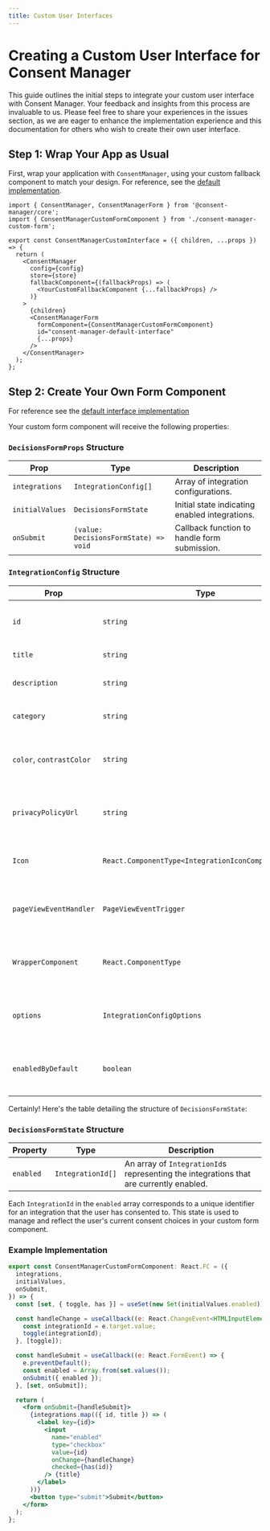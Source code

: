 ```yaml
---
title: Custom User Interfaces
---
```


# Creating a Custom User Interface for Consent Manager

This guide outlines the initial steps to integrate your custom user interface with Consent Manager. Your feedback and insights from this process are invaluable to us. Please feel free to share your experiences in the issues section, as we are eager to enhance the implementation experience and this documentation for others who wish to create their own user interface.

## Step 1: Wrap Your App as Usual

First, wrap your application with `ConsentManager`, using your custom fallback component to match your design. For reference, see the [default implementation](https://github.com/hashbite/consent-manager/blob/main/packages/interface-default/src/index.tsx).

```tsx
import { ConsentManager, ConsentManagerForm } from '@consent-manager/core';
import { ConsentManagerCustomFormComponent } from './consent-manager-custom-form';

export const ConsentManagerCustomInterface = ({ children, ...props }) => {
  return (
    <ConsentManager
      config={config}
      store={store}
      fallbackComponent={(fallbackProps) => (
        <YourCustomFallbackComponent {...fallbackProps} />
      )}
    >
      {children}
      <ConsentManagerForm
        formComponent={ConsentManagerCustomFormComponent}
        id="consent-manager-default-interface"
        {...props}
      />
    </ConsentManager>
  );
};
```

## Step 2: Create Your Own Form Component

For reference see the [default interface implementation](https://github.com/hashbite/consent-manager/blob/main/packages/interface-default/src/interface.tsx)

Your custom form component will receive the following properties:

### `DecisionsFormProps` Structure

| Prop             | Type                            | Description                                         |
|------------------|---------------------------------|-----------------------------------------------------|
| `integrations`   | `IntegrationConfig[]`           | Array of integration configurations.                |
| `initialValues`  | `DecisionsFormState`            | Initial state indicating enabled integrations.      |
| `onSubmit`       | `(value: DecisionsFormState) => void` | Callback function to handle form submission.    |

### `IntegrationConfig` Structure

| Prop                   | Type                                      | Description                                                 |
|------------------------|-------------------------------------------|-------------------------------------------------------------|
| `id`                   | `string`                                  | Unique identifier for the integration.                       |
| `title`                | `string`                                  | Title of the integration.                                   |
| `description`          | `string`                                  | Description of the integration.                             |
| `category`             | `string`                                  | Category of the integration.                                |
| `color`, `contrastColor`| `string`                                  | Optional colors for the integration icon.                   |
| `privacyPolicyUrl`     | `string`                                  | URL to the privacy policy of the integration.               |
| `Icon`                 | `React.ComponentType<IntegrationIconComponentProps>` | Icon component for the integration.   |
| `pageViewEventHandler` | `PageViewEventTrigger`                    | Optional event handler for tracking page views.             |
| `WrapperComponent`     | `React.ComponentType`                     | Optional wrapper component for the integration.             |
| `options`              | `IntegrationConfigOptions`                | Additional options specific to the integration.             |
| `enabledByDefault`     | `boolean`                                 | Indicates if the integration is enabled by default.         |

Certainly! Here's the table detailing the structure of `DecisionsFormState`:

### `DecisionsFormState` Structure

| Property | Type             | Description                                           |
|----------|------------------|-------------------------------------------------------|
| `enabled`| `IntegrationId[]`| An array of `IntegrationId`s representing the integrations that are currently enabled. |

Each `IntegrationId` in the `enabled` array corresponds to a unique identifier for an integration that the user has consented to. This state is used to manage and reflect the user's current consent choices in your custom form component.

### Example Implementation

```jsx
export const ConsentManagerCustomFormComponent: React.FC = ({
  integrations,
  initialValues,
  onSubmit,
}) => {
  const [set, { toggle, has }] = useSet(new Set(initialValues.enabled));

  const handleChange = useCallback((e: React.ChangeEvent<HTMLInputElement>) => {
    const integrationId = e.target.value;
    toggle(integrationId);
  }, [toggle]);

  const handleSubmit = useCallback((e: React.FormEvent) => {
    e.preventDefault();
    const enabled = Array.from(set.values());
    onSubmit({ enabled });
  }, [set, onSubmit]);

  return (
    <form onSubmit={handleSubmit}>
      {integrations.map(({ id, title }) => (
        <label key={id}>
          <input
            name="enabled"
            type="checkbox"
            value={id}
            onChange={handleChange}
            checked={has(id)}
          /> {title}
        </label>
      ))}
      <button type="submit">Submit</button>
    </form>
  );
};
```